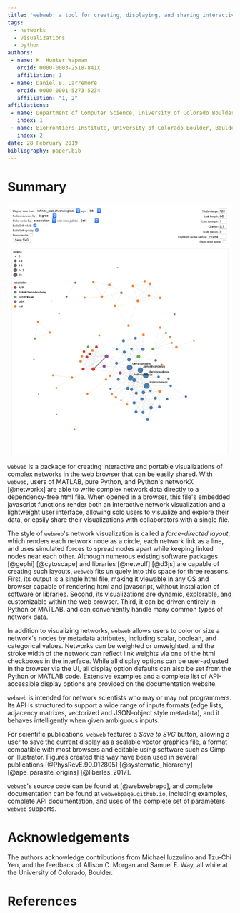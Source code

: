```yaml
---
title: 'webweb: a tool for creating, displaying, and sharing interactive network visualizations on the web'
tags:
  - networks
  - visualizations
  - python
authors:
 - name: K. Hunter Wapman
   orcid: 0000-0003-2518-841X
   affiliation: 1
 - name: Daniel B. Larremore
   orcid: 0000-0001-5273-5234
   affiliation: "1, 2"
affiliations:
 - name: Department of Computer Science, University of Colorado Boulder, Boulder, CO, USA
   index: 1
 - name: BioFrontiers Institute, University of Colorado Boulder, Boulder, CO, USA
   index: 2
date: 28 February 2019
bibliography: paper.bib
---
```


# Summary

![A layer (chapter) of a network of character co-occurences from David Foster Wallace's novel _Infinite Jest_](infinite_jest.png)

``webweb`` is a package for creating interactive and portable visualizations of complex networks in the web browser that can be easily shared. With ``webweb``, users of MATLAB, pure Python, and Python's networkX [@networkx] are able to write complex network data directly to a dependency-free html file. When opened in a browser, this file's embedded javascript functions render both an interactive network visualization and a lightweight user interface, allowing solo users to visualize and explore their data, or easily share their visualizations with collaborators with a single file.

The style of ``webweb``'s network visualization is called a _force-directed layout_, which renders each network node as a circle, each network link as a line, and uses simulated forces to spread nodes apart while keeping linked nodes near each other. Although numerous existing software packages [@gephi] [@cytoscape] and libraries [@netwulf] [@d3js] are capable of creating such layouts, ``webweb`` fits uniquely into this space for three reasons. First, its output is a single html file, making it viewable in any OS and browser capable of rendering html and javascript, without installation of software or libraries. Second, its visualizations are dynamic, explorable, and customizable within the web browser. Third, it can be driven entirely in Python or MATLAB, and can conveniently handle many common types of network data.

In addition to visualizing networks, ``webweb`` allows users to color or size a network's nodes by metadata attributes, including scalar, boolean, and categorical values. Networks can be weighted or unweighted, and the stroke width of the network can reflect link weights via one of the html checkboxes in the interface. While all display options can be user-adjusted in the browser via the UI, all display option defaults can also be set from the Python or MATLAB code. Extensive examples and a complete list of API-accessible display options are provided on the documentation website.

``webweb`` is intended for network scientists who may or may not programmers.  Its API is structured to support a wide range of inputs formats (edge lists, adjacency matrixes, vectorized and JSON-object style metadata), and it behaves intelligently when given ambiguous inputs. 

For scientific publications, ``webweb`` features a _Save to SVG_ button, allowing a user to save the current display as a scalable vector graphics file, a format compatible with most browsers and editable using software such as Gimp or Illustrator. Figures created this way have been used in several publications [@PhysRevE.90.012805] [@systematic_hierarchy] [@ape_parasite_origins] [@liberles_2017]. 

``webweb``'s source code can be found at [@webwebrepo], and complete documentation can be found at ``webwebpage.github.io``, including examples, complete API documentation, and uses of the complete set of parameters ``webweb`` supports.

# Acknowledgements

The authors acknowledge contributions from Michael Iuzzulino and Tzu-Chi Yen, and the feedback of Allison C. Morgan and Samuel F. Way, all while at the University of Colorado, Boulder.

# References
